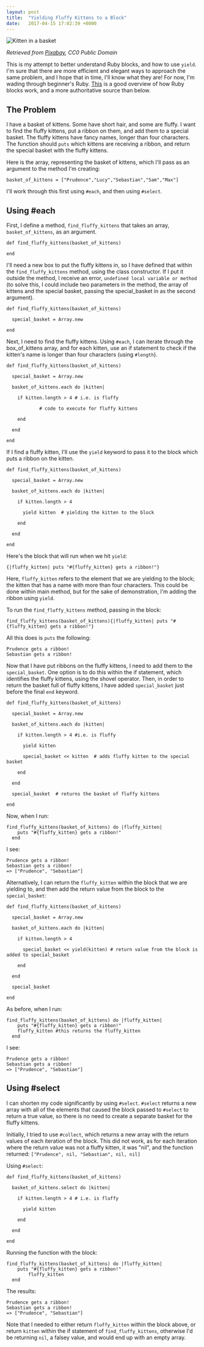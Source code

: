 ```yaml
---
layout: post
title:  "Yielding Fluffy Kittens to a Block"
date:   2017-04-15 17:02:39 +0000
---
```


![Kitten in a basket](http://i.imgur.com/BnLSI2w.jpg)

*Retrieved from [Pixabay](https://pixabay.com/en/kitten-cat-basket-cute-pet-feline-390447/), CC0 Public Domain*

This is my attempt to better understand Ruby blocks, and how to use `yield`. I'm sure that there are more efficient and elegant ways to approach the same problem, and I hope that in time, I'll know what they are! For now, I'm wading through beginner's Ruby.  [This](https://mixandgo.com/blog/mastering-ruby-blocks-in-less-than-5-minutes) is a good overview of how Ruby blocks work, and a more authoritative source than below.

## The Problem

I have a basket of kittens. Some have short hair, and some are fluffy. I want to find the fluffy kittens, put a ribbon on them, and add them to a special basket. The fluffy kittens have fancy names, longer than four characters. The function should `puts` which kittens are receiving a ribbon, and return the special basket with the fluffy kittens. 

Here is the array, representing the basket of kittens, which I'll pass as an argument to the method I'm creating:

`basket_of_kittens = ["Prudence","Lucy","Sebastian","Sam","Max"]`

I'll work through this first using `#each`, and then using `#select`.

## Using #each

First, I define a method, `find_fluffy_kittens` that takes an array, `basket_of_kittens`, as an argument.

```
def find_fluffy_kittens(basket_of_kittens)
  
end
```

I'll need a new box to put the fluffy kittens in, so I have defined that within the `find_fluffy_kittens` method, using the class constructor. If I put it outside the method, I receive an error, `undefined local variable or method` (to solve this, I could include two parameters in the method, the array of kittens and the special basket, passing the special_basket in as the second argument).

```
def find_fluffy_kittens(basket_of_kittens)

  special_basket = Array.new 
	
end
```

Next, I need to find the fluffy kittens. Using `#each`, I can iterate through the box_of_kittens array, and for each kitten, use an if statement to check if the kitten's name is longer than four characters (using `#length`).

```
def find_fluffy_kittens(basket_of_kittens)

  special_basket = Array.new
	
  basket_of_kittens.each do |kitten|
	
    if kitten.length > 4 # i.e. is fluffy
      
			# code to execute for fluffy kittens
			
    end 
		
  end
	
end
```

If I find a fluffy kitten, I'll use the `yield` keyword to pass it to the block which puts a ribbon on the kitten.

```
def find_fluffy_kittens(basket_of_kittens)

  special_basket = Array.new 
	
  basket_of_kittens.each do |kitten|
	
    if kitten.length > 4 
		
      yield kitten  # yielding the kitten to the block
			
    end 
		
  end
	
end
```

Here's the block that will run when we hit `yield`:

`{|fluffy_kitten| puts "#{fluffy_kitten} gets a ribbon!"}`

Here, `fluffy_kitten` refers to the element that we are yielding to the block; the kitten that has a name with more than four characters. This could be done within main method, but for the sake of demonstration, I'm adding the ribbon using `yield`.

To run the `find_fluffy_kittens` method, passing in the block:

`find_fluffy_kittens(basket_of_kittens){|fluffy_kitten| puts "#{fluffy_kitten} gets a ribbon!"}`

All this does is `puts` the following:
```
Prudence gets a ribbon!
Sebastian gets a ribbon!
```

Now that I have put ribbons on the fluffy kittens, I need to add them to the `special_basket`. One option is to do this within the if statement, which identifies the fluffy kittens, using the shovel operator. Then, in order to return the basket full of fluffy kittens, I have added `special_basket` just before the final `end` keyword.

```
def find_fluffy_kittens(basket_of_kittens)

  special_basket = Array.new 
	
  basket_of_kittens.each do |kitten|
	
    if kitten.length > 4 #i.e. is fluffy
		
      yield kitten
			
      special_basket << kitten  # adds fluffy kitten to the special basket
			
    end 
		
  end
	
  special_basket  # returns the basket of fluffy kittens
	
end
```

Now, when I run:
```
find_fluffy_kittens(basket_of_kittens) do |fluffy_kitten| 
    puts "#{fluffy_kitten} gets a ribbon!" 
  end
```

I see:
```
Prudence gets a ribbon!
Sebastian gets a ribbon!
=> ["Prudence", "Sebastian"]
```

Alternatively, I can return the `fluffy_kitten` within the block that we are yielding to, and then add the return value from the block to the `special_basket`:

```
def find_fluffy_kittens(basket_of_kittens)

  special_basket = Array.new 
	
  basket_of_kittens.each do |kitten|
	
    if kitten.length > 4
		
      special_basket << yield(kitten) # return value from the block is added to special_basket
			
    end 
		
  end
	
  special_basket
	
end
```

As before, when I run:
```
find_fluffy_kittens(basket_of_kittens) do |fluffy_kitten| 
    puts "#{fluffy_kitten} gets a ribbon!" 
    fluffy_kitten #this returns the fluffy_kitten
  end
```

I see:
```
Prudence gets a ribbon!
Sebastian gets a ribbon!
=> ["Prudence", "Sebastian"]
```

## Using #select

I can shorten my code significantly by using `#select`. `#select` returns a new array with all of the elements that caused the block passed to `#select` to return a true value, so there is no need to create a separate basket for the fluffy kittens. 

Initially, I tried to use `#collect`, which returns a new array with the return values of each iteration of the block. This did not work, as for each iteration where the return value was not a fluffy kitten, it was "nil", and the function returned: `["Prudence", nil, "Sebastian", nil, nil]`

Using `#select`:

```
def find_fluffy_kittens(basket_of_kittens)

  basket_of_kittens.select do |kitten|
	
    if kitten.length > 4 # i.e. is fluffy
		
      yield kitten
			
    end
		
  end 
	
end
```

Running the function with the block:

```
find_fluffy_kittens(basket_of_kittens) do |fluffy_kitten| 
    puts "#{fluffy_kitten} gets a ribbon!" 
		fluffy_kitten
  end
```

The results:  
```
Prudence gets a ribbon!
Sebastian gets a ribbon!
=> ["Prudence", "Sebastian"]
```

Note that I needed to either return `fluffy_kitten` within the block above, or return `kitten` within the if statement of `find_fluffy_kittens`, otherwise I'd be returning `nil`, a falsey value, and would end up with an empty array.


